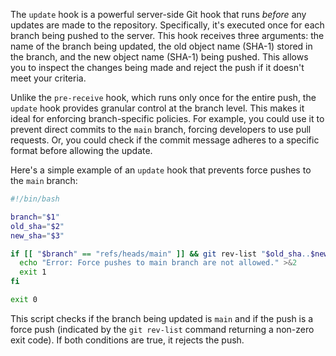 The `update` hook is a powerful server-side Git hook that runs _before_ any updates are made to the repository. Specifically, it's executed once for each branch being pushed to the server. This hook receives three arguments: the name of the branch being updated, the old object name (SHA-1) stored in the branch, and the new object name (SHA-1) being pushed. This allows you to inspect the changes being made and reject the push if it doesn't meet your criteria.

Unlike the `pre-receive` hook, which runs only once for the entire push, the `update` hook provides granular control at the branch level. This makes it ideal for enforcing branch-specific policies. For example, you could use it to prevent direct commits to the `main` branch, forcing developers to use pull requests. Or, you could check if the commit message adheres to a specific format before allowing the update.

Here's a simple example of an `update` hook that prevents force pushes to the `main` branch:

```bash
#!/bin/bash

branch="$1"
old_sha="$2"
new_sha="$3"

if [[ "$branch" == "refs/heads/main" ]] && git rev-list "$old_sha..$new_sha" --count --reverse > /dev/null 2>&1; then
  echo "Error: Force pushes to main branch are not allowed." >&2
  exit 1
fi

exit 0
```

This script checks if the branch being updated is `main` and if the push is a force push (indicated by the `git rev-list` command returning a non-zero exit code). If both conditions are true, it rejects the push.